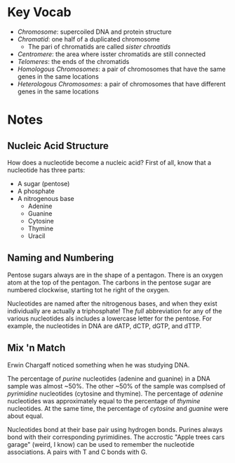 # Key Vocab

- *Chromosome*: supercoiled DNA and protein structure
- *Chromatid*: one half of a duplicated chromosome
    - The pari of chromatids are called *sister chroatids*
- *Centromere*: the area where isster chromatids are still connected
- *Telomeres*: the ends of the chromatids
- *Homologous Chromosomes*: a pair of chromosomes that have the same genes in the same locations
- *Heterologous Chromosomes*: a pair of chromosomes that have different genes in the same locations

# Notes

## Nucleic Acid Structure

How does a nucleotide become a nucleic acid? First of all, know that a nucleotide has three parts:

- A sugar (pentose)
- A phosphate
- A nitrogenous base
    - Adenine
    - Guanine
    - Cytosine
    - Thymine
    - Uracil

## Naming and Numbering

Pentose sugars always are in the shape of a pentagon. There is an oxygen atom at the top of the pentagon. The carbons in the pentose sugar are numbered clockwise, starting tot he right of the oxygen.

Nucleotides are named after the nitrogenous bases, and when they exist individually are actually a triphosphate! The *full* abbreviation for any of the various nucleotides als includes a lowercase letter for the pentose. For example, the nucleotides in DNA are dATP, dCTP, dGTP, and dTTP.

## Mix 'n Match

Erwin Chargaff noticed something when he was studying DNA.

The percentage of *purine* nucleotides (adenine and guanine) in a DNA sample was almost ~50%. The other ~50% of the sample was complsed of *pyrimidine* nucleotides (cytosine and thymine). The percentage of *adenine* nucleotides was approximately equal to the percentage of *thymine* nucleotides. At the same time, the percentage of *cytosine* and *guanine* were about equal.

Nucleotides bond at their base pair using hydrogen bonds. Purines always bond with their corresponding pyrimidines. The accrostic "Apple trees cars garage" (weird, I know) can be used to remember the nucleotide associations. A pairs with T and C bonds with G.
